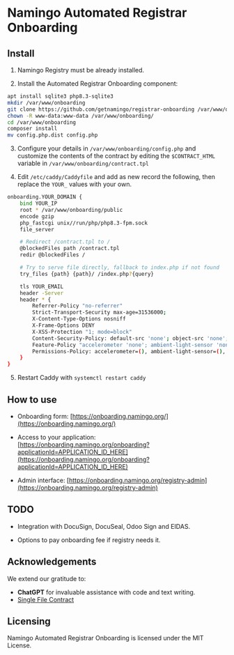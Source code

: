 # Namingo Automated Registrar Onboarding

## Install

1. Namingo Registry must be already installed.

2. Install the Automated Registrar Onboarding component:

```bash
apt install sqlite3 php8.3-sqlite3
mkdir /var/www/onboarding
git clone https://github.com/getnamingo/registrar-onboarding /var/www/onboarding
chown -R www-data:www-data /var/www/onboarding/
cd /var/www/onboarding
composer install
mv config.php.dist config.php
```

3. Configure your details in `/var/www/onboarding/config.php` and customize the contents of the contract by editing the `$CONTRACT_HTML` variable in `/var/www/onboarding/contract.tpl`

4. Edit `/etc/caddy/Caddyfile` and add as new record the following, then replace the `YOUR_` values with your own.

```bash
onboarding.YOUR_DOMAIN {
    bind YOUR_IP
    root * /var/www/onboarding/public
    encode gzip
    php_fastcgi unix//run/php/php8.3-fpm.sock
    file_server

    # Redirect /contract.tpl to /
    @blockedFiles path /contract.tpl
    redir @blockedFiles /

    # Try to serve file directly, fallback to index.php if not found
    try_files {path} {path}/ /index.php?{query}

    tls YOUR_EMAIL
    header -Server
    header * {
        Referrer-Policy "no-referrer"
        Strict-Transport-Security max-age=31536000;
        X-Content-Type-Options nosniff
        X-Frame-Options DENY
        X-XSS-Protection "1; mode=block"
        Content-Security-Policy: default-src 'none'; object-src 'none'; base-uri 'self'; frame-ancestors 'none'; img-src https:; font-src 'self'; style-src 'self' 'unsafe-inline' https://cdnjs.cloudflare.com; script-src 'none'; form-action 'self'; worker-src 'none'; frame-src 'none';
        Feature-Policy "accelerometer 'none'; ambient-light-sensor 'none'; autoplay 'none'; camera 'none'; encrypted-media 'none'; fullscreen 'self'; geolocation 'none'; gyroscope 'none'; magnetometer 'none'; microphone 'none'; midi 'none'; payment 'none'; picture-in-picture 'self'; speaker 'none'; usb 'none'; vr 'none';"
        Permissions-Policy: accelerometer=(), ambient-light-sensor=(), autoplay=(), camera=(), encrypted-media=(), fullscreen=(self), geolocation=(), gyroscope=(), magnetometer=(), microphone=(), midi=(), payment=(), picture-in-picture=(self), speaker=(), usb=(), vr=();
    }
}
```

5. Restart Caddy with `systemctl restart caddy`

## How to use

- Onboarding form: [https://onboarding.namingo.org/](https://onboarding.namingo.org/)

- Access to your application: [https://onboarding.namingo.org/onboarding?applicationId=APPLICATION_ID_HERE](https://onboarding.namingo.org/onboarding?applicationId=APPLICATION_ID_HERE)

- Admin interface: [https://onboarding.namingo.org/registry-admin](https://onboarding.namingo.org/registry-admin)

## TODO

- Integration with DocuSign, DocuSeal, Odoo Sign and EIDAS.

- Options to pay onboarding fee if registry needs it.

## Acknowledgements

We extend our gratitude to:
- **ChatGPT** for invaluable assistance with code and text writing.
- [Single File Contract](https://github.com/nonsalant/contract)

## Licensing

Namingo Automated Registrar Onboarding is licensed under the MIT License.